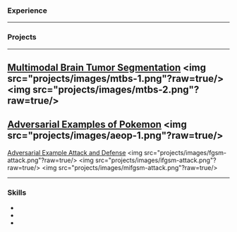 ### Experience
---

### Projects
---
[Multimodal Brain Tumor Segmentation](https://github.com/as791/Multimodal-Brain-Tumor-Segmentation)
<img src="projects/images/mtbs-1.png"?raw=true/>
<img src="projects/images/mtbs-2.png"?raw=true/>
---
[Adversarial Examples of Pokemon](https://github.com/as791/Adversarial-Examples-of-Pokemon)
<img src="projects/images/aeop-1.png"?raw=true/>
---
[Adversarial Example Attack and Defense](https://github.com/as791/Adversarial-Example-Attack-and-Defense)
<img src="projects/images/fgsm-attack.png"?raw=true/>
<img src="projects/images/ifgsm-attack.png"?raw=true/>
<img src="projects/images/mifgsm-attack.png"?raw=true/>

---
### Skills
- 
-
-
